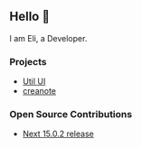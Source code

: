 ## Hello 👋
I am Eli, a Developer.

### Projects

- [Util UI](https://utilui.com/)
- [creanote](https://github.com/elitalpa/creanote)

### Open Source Contributions

- [Next 15.0.2 release](https://github.com/vercel/next.js/releases/tag/v15.0.2)

<!--
**elitalpa/elitalpa** is a ✨ _special_ ✨ repository because its `README.md` (this file) appears on your GitHub profile.

Here are some ideas to get you started:

- 🔭 I’m currently working on ...
- 🌱 I’m currently learning ...
- 👯 I’m looking to collaborate on ...
- 🤔 I’m looking for help with ...
- 💬 Ask me about ...
- 📫 How to reach me: ...
- 😄 Pronouns: ...
- ⚡ Fun fact: ...
-->
